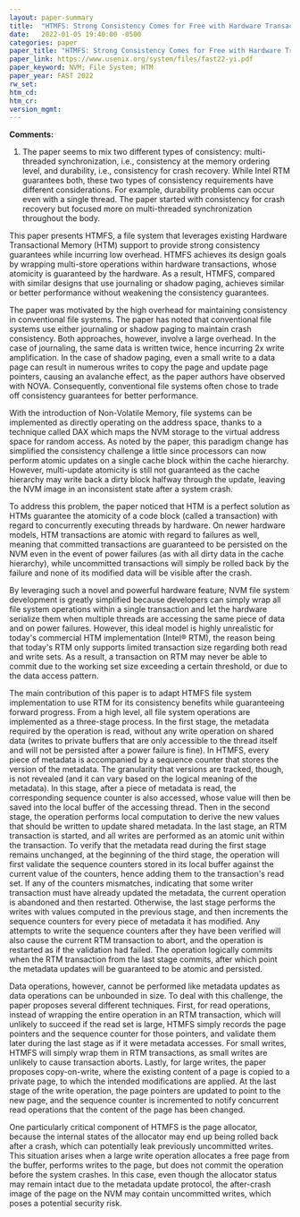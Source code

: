 ```yaml
---
layout: paper-summary
title:  "HTMFS: Strong Consistency Comes for Free with Hardware Transactional Memory in Persistent Memory File Systems"
date:   2022-01-05 19:40:00 -0500
categories: paper
paper_title: "HTMFS: Strong Consistency Comes for Free with Hardware Transactional Memory in Persistent Memory File Systems"
paper_link: https://www.usenix.org/system/files/fast22-yi.pdf
paper_keyword: NVM; File System; HTM
paper_year: FAST 2022
rw_set:
htm_cd:
htm_cr:
version_mgmt:
---
```


**Comments:**

1. The paper seems to mix two different types of consistency: multi-threaded synchronization, i.e., consistency
at the memory ordering level, and durability, i.e., consistency for crash recovery. While Intel RTM guarantees both,
these two types of consistency requirements have different considerations. For example, durability problems can
occur even with a single thread. The paper started with consistency for crash recovery but focused more on
multi-threaded synchronization throughout the body.

This paper presents HTMFS, a file system that leverages existing Hardware Transactional Memory (HTM) support to
provide strong consistency guarantees while incurring low overhead. HTMFS achieves its design goals by wrapping 
multi-store operations within hardware transactions, whose atomicity is guaranteed by the hardware. As a result,
HTMFS, compared with similar designs that use journaling or shadow paging, achieves similar or better performance 
without weakening the consistency guarantees.

The paper was motivated by the high overhead for maintaining consistency in conventional file systems. The paper 
has noted that conventional file systems use either journaling or shadow paging to maintain crash consistency. 
Both approaches, however, involve a large overhead.
In the case of journaling, the same data is written twice, hence incurring 2x write amplification. 
In the case of shadow paging, even a small write to a data page can result in numerous writes to copy the page 
and update page pointers, causing an avalanche effect, as the paper authors have observed with NOVA.
Consequently, conventional file systems often chose to trade off consistency guarantees for better performance.

With the introduction of Non-Volatile Memory, file systems can be implemented as directly operating on the address 
space, thanks to a technique called DAX which maps the NVM storage to the virtual address space for random access.
As noted by the paper, this paradigm change has simplified the consistency challenge a little since processors can 
now perform atomic updates on a single cache block within the cache hierarchy. However, multi-update atomicity is 
still not guaranteed as the cache hierarchy may write back a dirty block halfway through the update, leaving the 
NVM image in an inconsistent state after a system crash. 

To address this problem, the paper noticed that HTM is a perfect solution as HTMs guarantee the atomicity of a 
code block (called a transaction) with regard to concurrently executing threads by hardware. On newer hardware 
models, HTM transactions are atomic with regard to failures as well, meaning that committed transactions are 
guaranteed to be persisted on the NVM even in the event of power failures (as with all dirty data in the 
cache hierarchy), while uncommitted transactions will simply be rolled back by the failure and none of its modified
data will be visible after the crash.

By leveraging such a novel and powerful hardware feature, NVM file system development is greatly simplified because 
developers can simply wrap all file system operations within a single transaction and let the hardware serialize 
them when multiple threads are accessing the same piece of data and on power failures. 
However, this ideal model is highly unrealistic for today's commercial HTM implementation (Intel® RTM),
the reason being that today's RTM only supports limited transaction size regarding both read and write sets.
As a result, a transaction on RTM may never be able to commit due to the working set size exceeding a certain 
threshold, or due to the data access pattern.

The main contribution of this paper is to adapt HTMFS file system implementation to use RTM for its consistency
benefits while guaranteeing forward progress. From a high level, all file system operations are implemented as 
a three-stage process. In the first stage, the metadata required by the operation is read, without any write operation
on shared data (writes to private buffers that are only accessible to the thread itself and will not be persisted
after a power failure is fine). In HTMFS, every piece of metadata is accompanied by a sequence counter 
that stores the version of the metadata. The granularity that versions are tracked, though, is not revealed 
(and it can vary based on the logical meaning of the metadata).
In this stage, after a piece of metadata is read, the corresponding sequence counter is also accessed, whose value
will then be saved into the local buffer of the accessing thread.
Then in the second stage, the operation performs local computation to derive the new values that should be written 
to update shared metadata. 
In the last stage, an RTM transaction is started, and all writes are performed as an atomic unit within the transaction.
To verify that the metadata read during the first stage remains unchanged, at the beginning of the third stage, 
the operation will first validate the sequence counters stored in its local buffer against the current value of 
the counters, hence adding them to the transaction's read set. If any of the counters mismatches, indicating that 
some writer transaction must have already updated the metadata, the current operation is abandoned and then restarted.
Otherwise, the last stage performs the writes with values computed in the previous stage, and then increments 
the sequence counters for every piece of metadata it has modified. 
Any attempts to write the sequence counters after they have been verified will also cause the current RTM transaction
to abort, and the operation is restarted as if the validation had failed.
The operation logically commits when the RTM transaction from the last stage commits, after which point the metadata 
updates will be guaranteed to be atomic and persisted.

Data operations, however, cannot be performed like metadata updates as data operations can be unbounded in size. 
To deal with this challenge, the paper proposes several different techniques.
First, for read operations, instead of wrapping the entire operation in an RTM transaction, which will unlikely
to succeed if the read set is large, HTMFS simply records the page pointers and the sequence counter for those 
pointers, and validate them later during the last stage as if it were metadata accesses.
For small writes, HTMFS will simply wrap them in RTM transactions, as small writes are unlikely to cause 
transaction aborts. 
Lastly, for large writes, the paper proposes copy-on-write, where the existing content of a page is copied to a 
private page, to which the intended modifications are applied. At the last stage of the write operation, the 
page pointers are updated to point to the new page, and the sequence counter is incremented to notify concurrent 
read operations that the content of the page has been changed.

One particularly critical component of HTMFS is the page allocator, because the internal states of the 
allocator may end up being rolled back after a crash, which can potentially leak previously uncommitted writes. 
This situation arises when a large write operation allocates a free page from the buffer, performs writes to
the page, but does not commit the operation before the system crashes. In this case, even though the allocator
status may remain intact due to the metadata update protocol, the after-crash image of the page on the NVM may contain 
uncommitted writes, which poses a potential security risk. 
